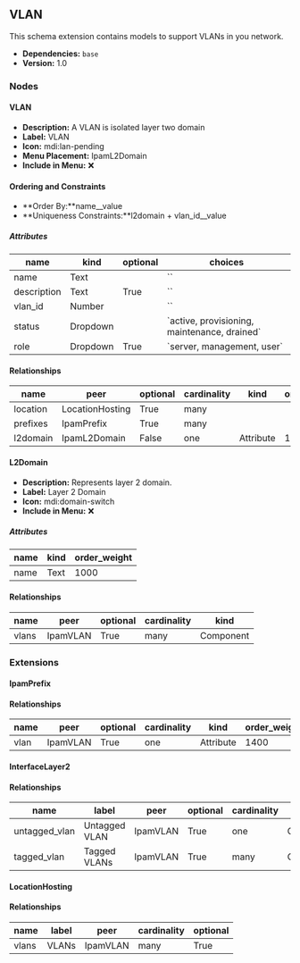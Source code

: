 ## VLAN

This schema extension contains models to support VLANs in you network.

- **Dependencies:** `base`
- **Version:** 1.0

### Nodes

#### VLAN

- **Description:** A VLAN is isolated layer two domain
- **Label:** VLAN
- **Icon:** mdi:lan-pending
- **Menu Placement:** IpamL2Domain
- **Include in Menu:** ❌

#### Ordering and Constraints

- **Order By:**name__value
- **Uniqueness Constraints:**l2domain + vlan_id__value

##### Attributes

| name | kind | optional | choices |
| ---- | ---- | -------- | ------- |
| name | Text |  | \`\` |
| description | Text | True | \`\` |
| vlan\_id | Number |  | \`\` |
| status | Dropdown |  | \`active, provisioning, maintenance, drained\` |
| role | Dropdown | True | \`server, management, user\` |

#### Relationships

| name | peer | optional | cardinality | kind | order_weight |
| ---- | ---- | -------- | ----------- | ---- | ------------ |
| location | LocationHosting | True | many |  |  |
| prefixes | IpamPrefix | True | many |  |  |
| l2domain | IpamL2Domain | False | one | Attribute | 1200 |

#### L2Domain

- **Description:** Represents layer 2 domain.
- **Label:** Layer 2 Domain
- **Icon:** mdi:domain-switch
- **Include in Menu:** ❌

##### Attributes

| name | kind | order_weight |
| ---- | ---- | ------------ |
| name | Text | 1000 |

#### Relationships

| name | peer | optional | cardinality | kind |
| ---- | ---- | -------- | ----------- | ---- |
| vlans | IpamVLAN | True | many | Component |

### Extensions

#### IpamPrefix

#### Relationships

| name | peer | optional | cardinality | kind | order_weight |
| ---- | ---- | -------- | ----------- | ---- | ------------ |
| vlan | IpamVLAN | True | one | Attribute | 1400 |

#### InterfaceLayer2

#### Relationships

| name | label | peer | optional | cardinality | kind | identifier |
| ---- | ----- | ---- | -------- | ----------- | ---- | ---------- |
| untagged\_vlan | Untagged VLAN | IpamVLAN | True | one | Generic | interface\_l2\_\_untagged\_vlan |
| tagged\_vlan | Tagged VLANs | IpamVLAN | True | many | Generic | interface\_l2\_\_tagged\_vlan |

#### LocationHosting

#### Relationships

| name | label | peer | cardinality | optional |
| ---- | ----- | ---- | ----------- | -------- |
| vlans | VLANs | IpamVLAN | many | True |
